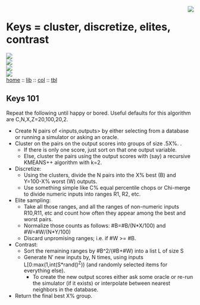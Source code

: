 <img align=right src="https://www.iconexperience.com/_img/v_collection_png/256x256/shadow/keys.png">    

# Keys = cluster, discretize, elites, contrast   

![](https://img.shields.io/badge/platform-osx%20,%20linux-orange?style=flat-square)    
![](https://img.shields.io/badge/language-lua,bash-blue?style=flat-square)  
![](https://img.shields.io/badge/purpose-ai%20,%20se-blueviolet?style=flat-square)  
![](https://img.shields.io/badge/license-mit-green?style=flat-square)  
[home](http://menzies.us/keys) :: [lib](lib.html) ::
      [col](col.html)          :: [tbl](tbl.html)


## Keys 101

Repeat the following until happy or bored. 
Useful defaults for this algorithm are C,N,X,Z=20,100,20,2.  

-  Create N pairs of <inputs,outputs>  by either selecting 
     from a database or running a simulator or asking an oracle.  
-  Cluster on the pairs on the output scores into groups of size .5X%. . 
     - If there is only one score, just sort on that one output variable.  
     - Else, cluster the pairs using the output scores with (say) a 
     recursive KMEANS++ algorithm with k=2.   
- Discretize: 
  - Using the clusters, divide the N pairs into  the X% best (B) 
    and Y=100-X% worst (W) outputs.   
  - Use something simple like C% equal percentile chops or Chi-merge 
    to divide numeric inputs into ranges R1, R2, etc.   
- Elite sampling:
  - Take all those ranges, and all the ranges of non-numeric inputs R10,R11,
        etc and count  how often they appear among the best and worst pairs. 
  - Normalize those counts  as follows: #B=#B/(N\*X/100) and #W=#W/(N\*Y/100)
  - Discard unpromising ranges; i.e. if  #W >= #B.    
- Contrast:
  - Sort the remaining ranges by #B^2/(#B+#W) into a list L of size S
  -  Generate N’ new inputs by,  N times, using 
     inputs L[0:max(1,int(S\*rand()<sup>Z</sup>)) (and randomly selected items for everything else).  
     - To create the new output 
       scores either ask some oracle or re-run the simulator (if it exists) or 
       interpolate between nearest neighbors in the database. 
-  Return the final best X% group.



